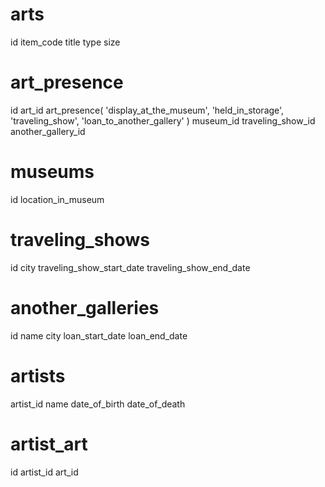 arts
====
id
item_code
title
type
size

art_presence
============ 
id
art_id
art_presence( 'display_at_the_museum', 'held_in_storage', 'traveling_show', 'loan_to_another_gallery' )
museum_id
traveling_show_id
another_gallery_id

museums
================
id
location_in_museum

traveling_shows
================
id
city
traveling_show_start_date
traveling_show_end_date

another_galleries
================
id
name
city
loan_start_date
loan_end_date


artists
=======
artist_id
name
date_of_birth
date_of_death

artist_art
==========
id
artist_id
art_id






